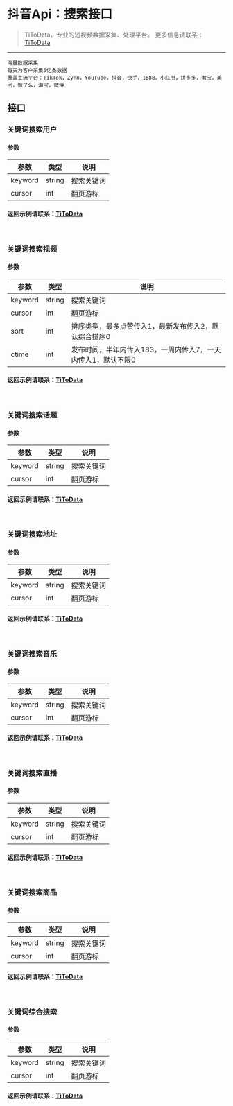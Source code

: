 # 抖音Api：搜索接口

> TiToData，专业的短视频数据采集、处理平台。
> 更多信息请联系： [TiToData](https://www.titodata.com/about?from=gitee)

---
```
海量数据采集
每天为客户采集5亿条数据
覆盖主流平台：TikTok，Zynn，YouTube，抖音，快手，1688，小红书，拼多多，淘宝，美团，饿了么，淘宝，微博
```


<a name="glOjx"></a>
## 接口
<a name="QhSRy"></a>
### 关键词搜索用户
<a name="hYiIb"></a>
#### 参数
| 参数 | 类型 | 说明 |
| --- | --- | --- |
| keyword | string | 搜索关键词 |
| cursor | int | 翻页游标 |

<a name="zOzBk"></a>
#### 返回示例请联系：[TiToData](https://www.titodata.com/about?from=gitee)
<br />

<a name="ZbxPg"></a>
### 关键词搜索视频
<a name="o5ynL"></a>
#### 参数

| 参数 | 类型 | 说明 |
| --- | --- | --- |
| keyword | string | 搜索关键词 |
| cursor | int | 翻页游标 |
| sort | int | 排序类型，最多点赞传入1，最新发布传入2，默认综合排序0 |
| ctime | int | 发布时间，半年内传入183，一周内传入7，一天内传入1，默认不限0 |

<a name="9sW9M"></a>
#### 返回示例请联系：[TiToData](https://www.titodata.com/about?from=gitee)
<br />

<a name="Jwyk3"></a>
### 关键词搜索话题
<a name="TRnGi"></a>
#### 参数
| 参数 | 类型 | 说明 |
| --- | --- | --- |
| keyword | string | 搜索关键词 |
| cursor | int | 翻页游标 |

<a name="uzF8D"></a>
#### 返回示例请联系：[TiToData](https://www.titodata.com/about?from=gitee)
<br />
<a name="KM6K1"></a>

### 关键词搜索地址
<a name="10MuR"></a>
#### 参数
| 参数 | 类型 | 说明 |
| --- | --- | --- |
| keyword | string | 搜索关键词 |
| cursor | int | 翻页游标 |

<a name="uOGHp"></a>
#### 返回示例请联系：[TiToData](https://www.titodata.com/about?from=gitee)
<br />
<a name="tIzqZ"></a>

### 关键词搜索音乐
<a name="Xl49I"></a>
#### 参数
| 参数 | 类型 | 说明 |
| --- | --- | --- |
| keyword | string | 搜索关键词 |
| cursor | int | 翻页游标 |

<a name="yg29p"></a>
#### 返回示例请联系：[TiToData](https://www.titodata.com/about?from=gitee)
<br />
<a name="0N783"></a>

### 关键词搜索直播
<a name="vtm3G"></a>
#### 参数
| 参数 | 类型 | 说明 |
| --- | --- | --- |
| keyword | string | 搜索关键词 |
| cursor | int | 翻页游标 |

<a name="qVwfg"></a>
#### 返回示例请联系：[TiToData](https://www.titodata.com/about?from=gitee)
<br />
<a name="CYVpw"></a>

### 关键词搜索商品
<a name="JTBi0"></a>
#### 参数
| 参数 | 类型 | 说明 |
| --- | --- | --- |
| keyword | string | 搜索关键词 |
| cursor | int | 翻页游标 |

<a name="xSKr5"></a>
#### 返回示例请联系：[TiToData](https://www.titodata.com/about?from=gitee)
<br />
<a name="PUkGI"></a>

### 关键词综合搜索
<a name="XRYnZ"></a>
#### 参数
| 参数 | 类型 | 说明 |
| --- | --- | --- |
| keyword | string | 搜索关键词 |
| cursor | int | 翻页游标 |

<a name="9To3A"></a>
#### 返回示例请联系：[TiToData](https://www.titodata.com/about?from=gitee)
